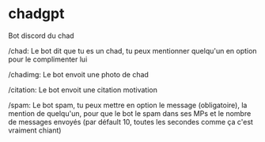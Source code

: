 # chadgpt

Bot discord du chad

/chad: Le bot dit que tu es un chad, tu peux mentionner quelqu'un en option pour le complimenter lui

/chadimg: Le bot envoit une photo de chad

/citation: Le bot envoit une citation motivation

/spam: Le bot spam, tu peux mettre en option le message (obligatoire), la mention de quelqu'un, pour que le bot le spam dans ses MPs et le nombre de messages envoyés (par défault 10, toutes les secondes comme ça c'est vraiment chiant)
